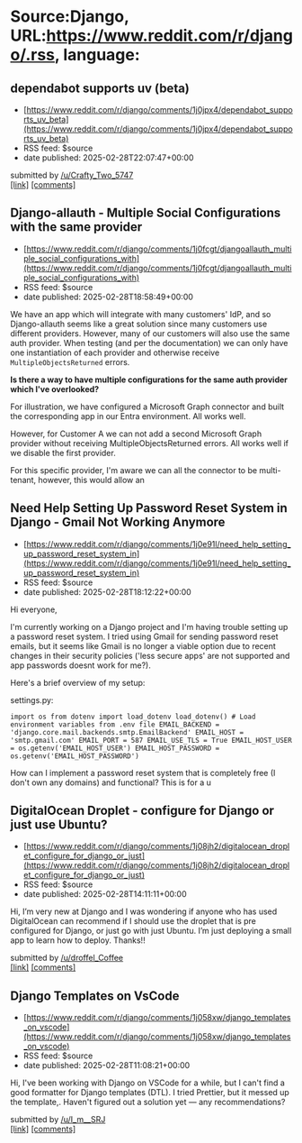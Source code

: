 # Source:Django, URL:https://www.reddit.com/r/django/.rss, language:

## dependabot supports uv (beta)
 - [https://www.reddit.com/r/django/comments/1j0jpx4/dependabot_supports_uv_beta](https://www.reddit.com/r/django/comments/1j0jpx4/dependabot_supports_uv_beta)
 - RSS feed: $source
 - date published: 2025-02-28T22:07:47+00:00

&#32; submitted by &#32; <a href="https://www.reddit.com/user/Crafty_Two_5747"> /u/Crafty_Two_5747 </a> <br/> <span><a href="https://github.com/dependabot/dependabot-core/issues/10478#issuecomment-2691330949">[link]</a></span> &#32; <span><a href="https://www.reddit.com/r/django/comments/1j0jpx4/dependabot_supports_uv_beta/">[comments]</a></span>

## Django-allauth - Multiple Social Configurations with the same provider
 - [https://www.reddit.com/r/django/comments/1j0fcgt/djangoallauth_multiple_social_configurations_with](https://www.reddit.com/r/django/comments/1j0fcgt/djangoallauth_multiple_social_configurations_with)
 - RSS feed: $source
 - date published: 2025-02-28T18:58:49+00:00

<!-- SC_OFF --><div class="md"><p>We have an app which will integrate with many customers&#39; IdP, and so Django-allauth seems like a great solution since many customers use different providers. However, many of our customers will also use the same auth provider. When testing (and per the documentation) we can only have one instantiation of each provider and otherwise receive <code>MultipleObjectsReturned</code> errors.</p> <p><strong>Is there a way to have multiple configurations for the same auth provider which I&#39;ve overlooked?</strong> </p> <p>For illustration, we have configured a Microsoft Graph connector and built the corresponding app in our Entra environment. All works well.</p> <p>However, for Customer A we can not add a second Microsoft Graph provider without receiving MultipleObjectsReturned errors. All works well if we disable the first provider.</p> <p>For this specific provider, I&#39;m aware we can all the connector to be multi-tenant, however, this would allow an

## Need Help Setting Up Password Reset System in Django - Gmail Not Working Anymore
 - [https://www.reddit.com/r/django/comments/1j0e91l/need_help_setting_up_password_reset_system_in](https://www.reddit.com/r/django/comments/1j0e91l/need_help_setting_up_password_reset_system_in)
 - RSS feed: $source
 - date published: 2025-02-28T18:12:22+00:00

<!-- SC_OFF --><div class="md"><p>Hi everyone,</p> <p>I&#39;m currently working on a Django project and I&#39;m having trouble setting up a password reset system. I tried using Gmail for sending password reset emails, but it seems like Gmail is no longer a viable option due to recent changes in their security policies (&#39;less secure apps&#39; are not supported and app passwords doesnt work for me?).</p> <p>Here&#39;s a brief overview of my setup:</p> <p>settings.py:</p> <pre><code>import os from dotenv import load_dotenv load_dotenv() # Load environment variables from .env file EMAIL_BACKEND = &#39;django.core.mail.backends.smtp.EmailBackend&#39; EMAIL_HOST = &#39;smtp.gmail.com&#39; EMAIL_PORT = 587 EMAIL_USE_TLS = True EMAIL_HOST_USER = os.getenv(&#39;EMAIL_HOST_USER&#39;) EMAIL_HOST_PASSWORD = os.getenv(&#39;EMAIL_HOST_PASSWORD&#39;) </code></pre> <p>How can I implement a password reset system that is completely free (I don&#39;t own any domains) and functional? This is for a u

## DigitalOcean Droplet - configure for Django or just use Ubuntu?
 - [https://www.reddit.com/r/django/comments/1j08jh2/digitalocean_droplet_configure_for_django_or_just](https://www.reddit.com/r/django/comments/1j08jh2/digitalocean_droplet_configure_for_django_or_just)
 - RSS feed: $source
 - date published: 2025-02-28T14:11:11+00:00

<!-- SC_OFF --><div class="md"><p>Hi, I’m very new at Django and I was wondering if anyone who has used DigitalOcean can recommend if I should use the droplet that is pre configured for Django, or just go with just Ubuntu. I’m just deploying a small app to learn how to deploy. Thanks!!</p> </div><!-- SC_ON --> &#32; submitted by &#32; <a href="https://www.reddit.com/user/droffel_Coffee"> /u/droffel_Coffee </a> <br/> <span><a href="https://www.reddit.com/r/django/comments/1j08jh2/digitalocean_droplet_configure_for_django_or_just/">[link]</a></span> &#32; <span><a href="https://www.reddit.com/r/django/comments/1j08jh2/digitalocean_droplet_configure_for_django_or_just/">[comments]</a></span>

## Django Templates on VsCode
 - [https://www.reddit.com/r/django/comments/1j058xw/django_templates_on_vscode](https://www.reddit.com/r/django/comments/1j058xw/django_templates_on_vscode)
 - RSS feed: $source
 - date published: 2025-02-28T11:08:21+00:00

<!-- SC_OFF --><div class="md"><p>Hi, I&#39;ve been working with Django on VSCode for a while, but I can&#39;t find a good formatter for Django templates (DTL). I tried Prettier, but it messed up the template,. Haven&#39;t figured out a solution yet — any recommendations?</p> </div><!-- SC_ON --> &#32; submitted by &#32; <a href="https://www.reddit.com/user/I_m__SRJ"> /u/I_m__SRJ </a> <br/> <span><a href="https://www.reddit.com/r/django/comments/1j058xw/django_templates_on_vscode/">[link]</a></span> &#32; <span><a href="https://www.reddit.com/r/django/comments/1j058xw/django_templates_on_vscode/">[comments]</a></span>

